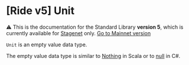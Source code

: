 # [Ride v5] Unit

:warning: This is the documentation for the Standard Library **version 5**, which is currently available for [Stagenet](/en/blockchain/blockchain-network/) only. [Go to Mainnet version](/en/ride/data-types/unit)

`Unit` is an empty value data type.

The empty value data type is similar to [Nothing](https://www.scala-lang.org/api/2.9.1/scala/Nothing.html) in Scala or to [null](https://docs.microsoft.com/en-us/dotnet/csharp/language-reference/keywords/null) in C#.
